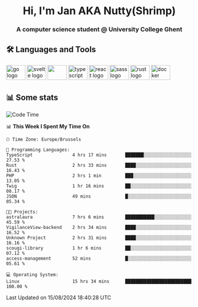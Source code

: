 <h1 align="center">Hi, I'm Jan AKA Nutty(Shrimp)</h1>
<h3 align="center">A computer science student @ University College Ghent</h3>

<h2 align="left">🛠️ Languages and Tools</h2>

###

<div align="left">
  <img src="https://cdn.jsdelivr.net/gh/devicons/devicon/icons/go/go-original.svg" height="40" width="52" alt="go logo"  />
  <img src="https://cdn.jsdelivr.net/gh/devicons/devicon@latest/icons/svelte/svelte-original.svg"  height="40" width="52" alt="svelte logo" />
  <img src="https://cdn.jsdelivr.net/gh/devicons/devicon@latest/icons/tailwindcss/tailwindcss-original.svg" height="40" width="52" />
  <img src="https://cdn.jsdelivr.net/gh/devicons/devicon/icons/typescript/typescript-original.svg" height="40" width="52" alt="typescript logo"  />
  <img src="https://cdn.jsdelivr.net/gh/devicons/devicon/icons/react/react-original.svg" height="40" width="52" alt="react logo"  />
  <img src="https://cdn.jsdelivr.net/gh/devicons/devicon/icons/sass/sass-original.svg" height="40" width="52" alt="sass logo"  />
  <img src="https://cdn.jsdelivr.net/gh/devicons/devicon@latest/icons/rust/rust-original.svg" height="40" width="52" alt="rust logo" />
  <img src="https://cdn.jsdelivr.net/gh/devicons/devicon/icons/docker/docker-original.svg" height="40" width="52" alt="docker logo"  />
</div>

<h2>📊 Some stats</h2>

<!--START_SECTION:waka-->
![Code Time](http://img.shields.io/badge/Code%20Time-4%2C834%20hrs%2052%20mins-blue)

📊 **This Week I Spent My Time On** 

```text
🕑︎ Time Zone: Europe/Brussels

💬 Programming Languages: 
TypeScript               4 hrs 17 mins       ███████░░░░░░░░░░░░░░░░░░   27.53 % 
Rust                     2 hrs 33 mins       ████░░░░░░░░░░░░░░░░░░░░░   16.43 % 
PHP                      2 hrs 1 min         ███░░░░░░░░░░░░░░░░░░░░░░   13.05 % 
Twig                     1 hr 16 mins        ██░░░░░░░░░░░░░░░░░░░░░░░   08.17 % 
JSON                     49 mins             █░░░░░░░░░░░░░░░░░░░░░░░░   05.34 % 

🐱‍💻 Projects: 
astralaura               7 hrs 6 mins        ███████████░░░░░░░░░░░░░░   45.59 % 
VigilanceView-backend    2 hrs 34 mins       ████░░░░░░░░░░░░░░░░░░░░░   16.52 % 
Unknown Project          2 hrs 31 mins       ████░░░░░░░░░░░░░░░░░░░░░   16.16 % 
scougi-library           1 hr 6 mins         ██░░░░░░░░░░░░░░░░░░░░░░░   07.12 % 
access-management        52 mins             █░░░░░░░░░░░░░░░░░░░░░░░░   05.61 % 

💻 Operating System: 
Linux                    15 hrs 34 mins      █████████████████████████   100.00 % 
```


 Last Updated on 15/08/2024 18:40:28 UTC
<!--END_SECTION:waka-->
